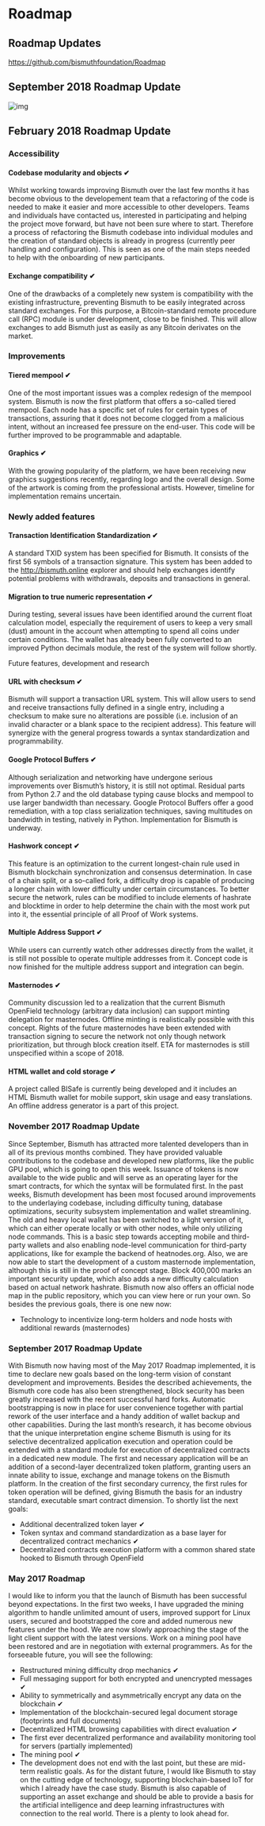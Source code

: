 # Roadmap
## Roadmap Updates

https://github.com/bismuthfoundation/Roadmap

## September 2018 Roadmap Update

![img](https://bismuth.cz/wp-content/uploads/2018/09/roadmap.jpg "roadmap")

## February 2018 Roadmap Update

### Accessibility

#### Codebase modularity and objects ✔

Whilst working towards improving Bismuth over the last few months it has become obvious to the developement team that a refactoring of the code is needed to make it easier and more accessible to other developers. Teams and individuals have contacted us, interested in participating and helping the project move forward, but have not been sure where to start. Therefore a process of refactoring the Bismuth codebase into individual modules and the creation of standard objects is already in progress (currently peer handling and configuration). This is seen as one of the main steps needed to help with the onboarding of new participants.

#### Exchange compatibility ✔
One of the drawbacks of a completely new system is compatibility with the existing infrastructure, preventing Bismuth to be easily integrated across standard exchanges. For this purpose, a Bitcoin-standard remote procedure call (RPC) module is under development, close to be finished. This will allow exchanges to add Bismuth just as easily as any Bitcoin derivates on the market.

### Improvements

#### Tiered mempool ✔
One of the most important issues was a complex redesign of the mempool system. Bismuth is now the first platform that offers a so-called tiered mempool. Each node has a specific set of rules for certain types of transactions, assuring that it does not become clogged from a malicious intent, without an increased fee pressure on the end-user. This code will be further improved to be programmable and adaptable.

#### Graphics ✔
With the growing popularity of the platform, we have been receiving new graphics suggestions recently, regarding logo and the overall design. Some of the artwork is coming from the professional artists. However, timeline for implementation remains uncertain.

### Newly added features

#### Transaction Identification Standardization ✔
A standard TXID system has been specified for Bismuth. It consists of the first 56 symbols of a transaction signature. This system has been added to the http://bismuth.online explorer and should help exchanges identify potential problems with withdrawals, deposits and transactions in general.

#### Migration to true numeric representation ✔
During testing, several issues have been identified around the current float calculation model, especially the requirement of users to keep a very small (dust) amount in the account when attempting to spend all coins under certain conditions. The wallet has already been fully converted to an improved Python decimals module, the rest of the system will follow shortly.

Future features, development and research

#### URL with checksum ✔
Bismuth will support a transaction URL system. This will allow users to send and receive transactions fully defined in a single entry, including a checksum to make sure no alterations are possible (i.e. inclusion of an invalid character or a blank space to the recipient address). This feature will synergize with the general progress towards a syntax standardization and programmability.

#### Google Protocol Buffers ✔
Although serialization and networking have undergone serious improvements over Bismuth’s history, it is still not optimal. Residual parts from Python 2.7 and the old database typing cause blocks and mempool to use larger bandwidth than necessary. Google Protocol Buffers offer a good remediation, with a top class serialization techniques, saving multitudes on bandwidth in testing, natively in Python. Implementation for Bismuth is underway.

#### Hashwork concept ✔
This feature is an optimization to the current longest-chain rule used in Bismuth blockchain synchronization and consensus determination. In case of a chain split, or a so-called fork, a difficulty drop is capable of producing a longer chain with lower difficulty under certain circumstances. To better secure the network, rules can be modified to include elements of hashrate and blocktime in order to help determine the chain with the most work put into it, the essential principle of all Proof of Work systems.

#### Multiple Address Support ✔
While users can currently watch other addresses directly from the wallet, it is still not possible to operate multiple addresses from it. Concept code is now finished for the multiple address support and integration can begin.

#### Masternodes ✔
Community discussion led to a realization that the current Bismuth OpenField technology (arbitrary data inclusion) can support minting delegation for masternodes. Offline minting is realistically possible with this concept. Rights of the future masternodes have been extended with transaction signing to secure the network not only though network prioritization, but through block creation itself. ETA for masternodes is still unspecified within a scope of 2018.

#### HTML wallet and cold storage ✔
A project called BISafe is currently being developed and it includes an HTML Bismuth wallet for mobile support, skin usage and easy translations. An offline address generator is a part of this project.

### November 2017 Roadmap Update

Since September, Bismuth has attracted more talented developers than in all of its previous months combined. They have provided valuable contributions to the codebase and developed new platforms, like the public GPU pool, which is going to open this week. Issuance of tokens is now available to the wide public and will serve as an operating layer for the smart contracts, for which the syntax will be formulated first. In the past weeks, Bismuth development has been most focused around improvements to the underlaying codebase, including difficulty tuning, database optimizations, security subsystem implementation and wallet streamlining. The old and heavy local wallet has been switched to a light version of it, which can either operate locally or with other nodes, while only utilizing node commands. This is a basic step towards accepting mobile and third-party wallets and also enabling node-level communication for third-party applications, like for example the backend of heatnodes.org. Also, we are now able to start the development of a custom masternode implementation, although this is still in the proof of concept stage. Block 400,000 marks an important security update, which also adds a new difficulty calculation based on actual network hashrate. Bismuth now also offers an official node map in the public repository, which you can view here or run your own. So besides the previous goals, there is one new now:

- Technology to incentivize long-term holders and node hosts with additional rewards  (masternodes)
### September 2017 Roadmap Update

With Bismuth now having most of the May 2017 Roadmap implemented, it is time to declare new goals based on the long-term vision of constant development and improvements. Besides the described achievements, the Bismuth core code has also been strengthened, block security has been greatly increased with the recent successful hard forks. Automatic bootstrapping is now in place for user convenience together with partial rework of the user interface and a handy addition of wallet backup and other capabilities. During the last month’s research, it has become obvious that the unique interpretation engine scheme Bismuth is using for its selective decentralized application execution and operation could be extended with a standard module for execution of decentralized contracts in a dedicated new module. The first and necessary application will be an addition of a second-layer decentralized token platform, granting users an innate ability to issue, exchange and manage tokens on the Bismuth platform. In the creation of the first secondary currency, the first rules for token operation will be defined, giving Bismuth the basis for an industry standard, executable smart contract dimension. To shortly list the next goals:

- Additional decentralized token layer ✔
- Token syntax and command standardization as a base layer for decentralized contract mechanics ✔
- Decentralized contracts execution platform with a common shared state hooked to Bismuth through OpenField

### May 2017 Roadmap

I would like to inform you that the launch of Bismuth has been successful beyond expectations. In the first two weeks, I have upgraded the mining algorithm to handle unlimited amount of users, improved support for Linux users, secured and bootstrapped the core and added numerous new features under the hood. We are now slowly approaching the stage of the light client support with the latest versions. Work on a mining pool have been restored and are in negotiation with external programmers. As for the forseeable future, you will see the following:

- Restructured mining difficulty drop mechanics ✔
- Full messaging support for both encrypted and unencrypted messages ✔
- Ability to symmetrically and asymmetrically encrypt any data on the blockchain ✔
- Implementation of the blockchain-secured legal document storage (footprints and full documents)
- Decentralized HTML browsing capabilities with direct evaluation ✔
- The first ever decentralized performance and availability monitoring tool for servers (partially implemented)
- The mining pool ✔
- The development does not end with the last point, but these are mid-term realistic goals. As for the distant future, I would like Bismuth to stay on the cutting edge of technology, supporting blockchain-based IoT for which I already have the case study. Bismuth is also capable of supporting an asset exchange and should be able to provide a basis for the artificial intelligence and deep learning infrastructures with connection to the real world. There is a plenty to look ahead for.

